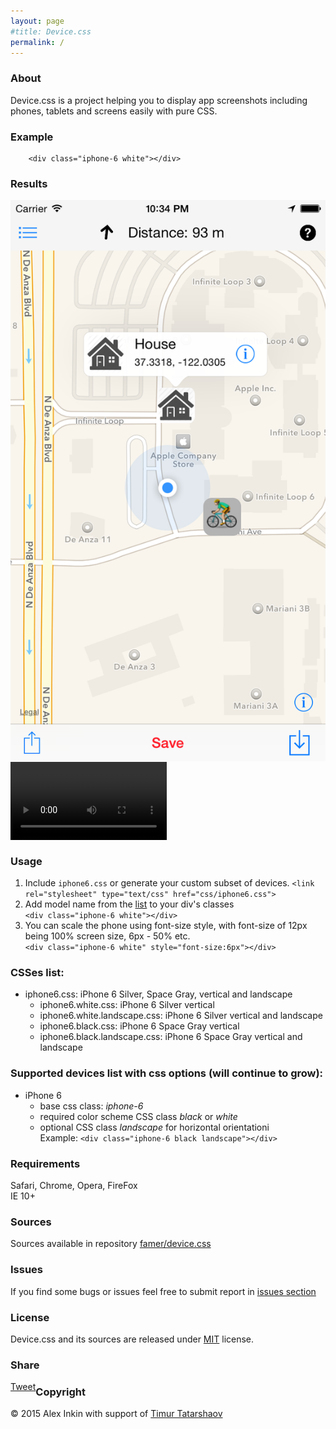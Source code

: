 ```yaml
---
layout: page
#title: Device.css
permalink: /
---
```


### About

Device.css is a project helping you to display app screenshots including phones, tablets and screens easily with pure CSS.

### Example

```
	<div class="iphone-6 white"></div>
```

### Results


<div class="iphone-6 white" style="font-size: 4px; vertical-align: middle;">
        <img src="background/screenshots/main_screen_detail.png"/>
</div>
<div class="iphone-6 black" style="font-size: 4px; vertical-align: middle;">
	<video width="250" autoplay loop>
	  <source src="background/videos/fnscreencast.mp4" type="video/mp4" />
	</video>
</div>


### Usage

1. Include `iphone6.css` or generate your custom subset of devices.
`<link rel="stylesheet" type="text/css" href="css/iphone6.css">`
2. Add model name from the [list](#modelslist) to your div's classes  
`<div class="iphone-6 white"></div>`
3. You can scale the phone using font-size style, with font-size of 12px being 100% screen size, 6px - 50% etc.  
`<div class="iphone-6 white" style="font-size:6px"></div>`


### CSSes list:

- iphone6.css: iPhone 6 Silver, Space Gray, vertical and landscape
	- iphone6.white.css: iPhone 6 Silver vertical
	- iphone6.white.landscape.css: iPhone 6 Silver vertical and landscape
	- iphone6.black.css: iPhone 6 Space Gray vertical
	- iphone6.black.landscape.css: iPhone 6 Space Gray vertical and landscape

### Supported devices list with css options (will continue to grow):

- iPhone 6
	- base css class: *iphone-6*
	- required color scheme CSS class *black* or *white*
	- optional CSS class *landscape* for horizontal orientationi  
Example: `<div class="iphone-6 black landscape"></div>`

### Requirements
Safari, Chrome, Opera, FireFox  
IE 10+ 

### Sources
Sources available in repository [famer/device.css](http://github.com/famer/device.css)

### Issues 

If you find some bugs or issues feel free to submit report in [issues section](https://github.com/famer/device.css/issues)

### License

Device.css and its sources are released under [MIT](http://opensource.org/licenses/MIT) license.

### Share

<div id="fb-root"></div>
<script>(function(d, s, id) {
  var js, fjs = d.getElementsByTagName(s)[0];
  if (d.getElementById(id)) return;
  js = d.createElement(s); js.id = id;
  js.src = "//connect.facebook.net/en_GB/sdk.js#xfbml=1&version=v2.3&appId=154079051320662";
  fjs.parentNode.insertBefore(js, fjs);
}(document, 'script', 'facebook-jssdk'));</script>

<div style="float:left; margin: -4px 10px 0 0;" class="fb-like" data-href="http://famer.github.io/device.css/" data-layout="button_count" data-action="like" data-show-faces="false" data-share="false"></div>
<a style="float:left;" href="https://twitter.com/share" class="twitter-share-button" data-url="http://famer.github.io/device.css/" data-via="locationsphere">Tweet</a> <script>!function(d,s,id){var js,fjs=d.getElementsByTagName(s)[0],p=/^http:/.test(d.location)?'http':'https';if(!d.getElementById(id)){js=d.createElement(s);js.id=id;js.src=p+'://platform.twitter.com/widgets.js';fjs.parentNode.insertBefore(js,fjs);}}(document, 'script', 'twitter-wjs');</script>

### Copyright
© 2015 Alex Inkin with support of [Timur Tatarshaov](http://famer.github.io)

